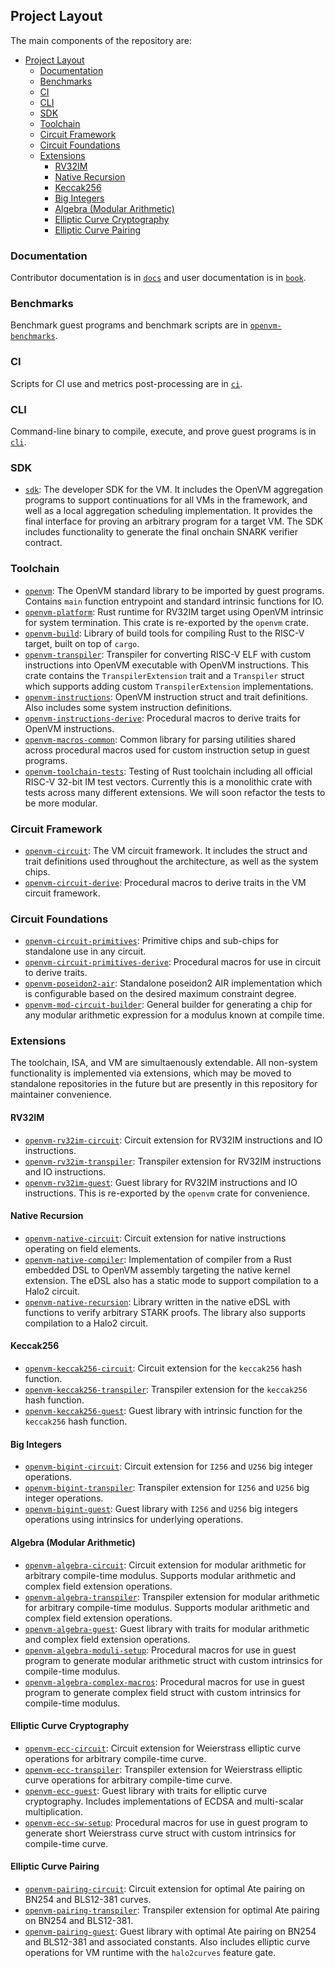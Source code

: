 ## Project Layout

The main components of the repository are:

- [Project Layout](#project-layout)
  - [Documentation](#documentation)
  - [Benchmarks](#benchmarks)
  - [CI](#ci)
  - [CLI](#cli)
  - [SDK](#sdk)
  - [Toolchain](#toolchain)
  - [Circuit Framework](#circuit-framework)
  - [Circuit Foundations](#circuit-foundations)
  - [Extensions](#extensions)
    - [RV32IM](#rv32im)
    - [Native Recursion](#native-recursion)
    - [Keccak256](#keccak256)
    - [Big Integers](#big-integers)
    - [Algebra (Modular Arithmetic)](#algebra-modular-arithmetic)
    - [Elliptic Curve Cryptography](#elliptic-curve-cryptography)
    - [Elliptic Curve Pairing](#elliptic-curve-pairing)

### Documentation

Contributor documentation is in [`docs`](../../docs) and user documentation is in [`book`](../../book).

### Benchmarks

Benchmark guest programs and benchmark scripts are in [`openvm-benchmarks`](../../benchmarks).

### CI

Scripts for CI use and metrics post-processing are in [`ci`](../../ci).

### CLI

Command-line binary to compile, execute, and prove guest programs is in [`cli`](../../crates/cli).

### SDK

- [`sdk`](../../crates/sdk): The developer SDK for the VM. It includes the OpenVM aggregation programs to support continuations for all VMs in the framework, and well as a local aggregation scheduling implementation. It provides the final interface for proving an arbitrary program for a target VM. The SDK includes functionality to generate the final onchain SNARK verifier contract.

### Toolchain

- [`openvm`](../../crates/toolchain/openvm): The OpenVM standard library to be imported by guest programs. Contains `main` function entrypoint and standard intrinsic functions for IO.
- [`openvm-platform`](../../crates/toolchain/platform): Rust runtime for RV32IM target using OpenVM intrinsic for system termination. This crate is re-exported by the `openvm` crate.
- [`openvm-build`](../../crates/toolchain/build): Library of build tools for compiling Rust to the RISC-V target, built on top of `cargo`.
- [`openvm-transpiler`](../../crates/toolchain/transpiler): Transpiler for converting RISC-V ELF with custom instructions into OpenVM executable with OpenVM instructions. This crate contains the `TranspilerExtension` trait and a `Transpiler` struct which supports adding custom `TranspilerExtension` implementations.
- [`openvm-instructions`](../../crates/toolchain/instructions): OpenVM instruction struct and trait definitions. Also includes some system instruction definitions.
- [`openvm-instructions-derive`](../../crates/toolchain/instructions/derive): Procedural macros to derive traits for OpenVM instructions.
- [`openvm-macros-common`](../../crates/toolchain/macros): Common library for parsing utilities shared across procedural macros used for custom instruction setup in guest programs.
- [`openvm-toolchain-tests`](../../crates/toolchain/tests): Testing of Rust toolchain including all official RISC-V 32-bit IM test vectors. Currently this is a monolithic crate with tests across many different extensions. We will soon refactor the tests to be more modular.

### Circuit Framework

- [`openvm-circuit`](../../crates/vm): The VM circuit framework. It includes the struct and trait definitions used throughout the architecture, as well as the system chips.
- [`openvm-circuit-derive`](../../crates/vm/derive): Procedural macros to derive traits in the VM circuit framework.

### Circuit Foundations

- [`openvm-circuit-primitives`](../../crates/circuits/primitives): Primitive chips and sub-chips for standalone use in any circuit.
- [`openvm-circuit-primitives-derive`](../../crates/circuits/primitives/derive): Procedural macros for use in circuit to derive traits.
- [`openvm-poseidon2-air`](../../crates/circuits/poseidon2-air): Standalone poseidon2 AIR implementation which is configurable based on the desired maximum constraint degree.
- [`openvm-mod-circuit-builder`](../../crates/circuits/mod-builder): General builder for generating a chip for any modular arithmetic expression for a modulus known at compile time.

### Extensions

The toolchain, ISA, and VM are simultaenously extendable. All non-system functionality is implemented via extensions, which may be moved to standalone repositories in the future but are presently in this repository for maintainer convenience.

#### RV32IM

- [`openvm-rv32im-circuit`](../../extensions/rv32im/circuit): Circuit extension for RV32IM instructions and IO instructions.
- [`openvm-rv32im-transpiler`](../../extensions/rv32im/transpiler): Transpiler extension for RV32IM instructions and IO instructions.
- [`openvm-rv32im-guest`](../../extensions/rv32im/guest): Guest library for RV32IM instructions and IO instructions. This is re-exported by the `openvm` crate for convenience.

#### Native Recursion

- [`openvm-native-circuit`](../../extensions/native/circuit/): Circuit extension for native instructions operating on field elements.
- [`openvm-native-compiler`](../../extensions/native/compiler/): Implementation of compiler from a Rust embedded DSL to OpenVM assembly targeting the native kernel extension. The eDSL also has a static mode to support compilation to a Halo2 circuit.
- [`openvm-native-recursion`](../../extensions/native/recursion): Library written in the native eDSL with functions to verify arbitrary STARK proofs. The library also supports compilation to a Halo2 circuit.

#### Keccak256

- [`openvm-keccak256-circuit`](../../extensions/keccak256/circuit): Circuit extension for the `keccak256` hash function.
- [`openvm-keccak256-transpiler`](../../extensions/keccak256/transpiler): Transpiler extension for the `keccak256` hash function.
- [`openvm-keccak256-guest`](../../extensions/keccak256/guest): Guest library with intrinsic function for the `keccak256` hash function.

#### Big Integers

- [`openvm-bigint-circuit`](../../extensions/bigint/circuit): Circuit extension for `I256` and `U256` big integer operations.
- [`openvm-bigint-transpiler`](../../extensions/bigint/transpiler): Transpiler extension for `I256` and `U256` big integer operations.
- [`openvm-bigint-guest`](../../extensions/bigint/guest): Guest library with `I256` and `U256` big integers operations using intrinsics for underlying operations.

#### Algebra (Modular Arithmetic)

- [`openvm-algebra-circuit`](../../extensions/algebra/circuit): Circuit extension for modular arithmetic for arbitrary compile-time modulus. Supports modular arithmetic and complex field extension operations.
- [`openvm-algebra-transpiler`](../../extensions/algebra/transpiler): Transpiler extension for modular arithmetic for arbitrary compile-time modulus. Supports modular arithmetic and complex field extension operations.
- [`openvm-algebra-guest`](../../extensions/algebra/guest): Guest library with traits for modular arithmetic and complex field extension operations.
- [`openvm-algebra-moduli-setup`](../../extensions/algebra/moduli-setup): Procedural macros for use in guest program to generate modular arithmetic struct with custom intrinsics for compile-time modulus.
- [`openvm-algebra-complex-macros`](../../extensions/algebra/guest/src/field/complex-macros): Procedural macros for use in guest program to generate complex field struct with custom intrinsics for compile-time modulus.

#### Elliptic Curve Cryptography

- [`openvm-ecc-circuit`](../../extensions/ecc/circuit): Circuit extension for Weierstrass elliptic curve operations for arbitrary compile-time curve.
- [`openvm-ecc-transpiler`](../../extensions/ecc/transpiler): Transpiler extension for Weierstrass elliptic curve operations for arbitrary compile-time curve.
- [`openvm-ecc-guest`](../../extensions/ecc/guest): Guest library with traits for elliptic curve cryptography. Includes implementations of ECDSA and multi-scalar multiplication.
- [`openvm-ecc-sw-setup`](../../extensions/ecc/sw-setup): Procedural macros for use in guest program to generate short Weierstrass curve struct with custom intrinsics for compile-time curve.

#### Elliptic Curve Pairing

- [`openvm-pairing-circuit`](../../extensions/pairing/circuit): Circuit extension for optimal Ate pairing on BN254 and BLS12-381 curves.
- [`openvm-pairing-transpiler`](../../extensions/pairing/transpiler): Transpiler extension for optimal Ate pairing on BN254 and BLS12-381.
- [`openvm-pairing-guest`](../../extensions/pairing/guest): Guest library with optimal Ate pairing on BN254 and BLS12-381 and associated constants. Also includes elliptic curve operations for VM runtime with the `halo2curves` feature gate.
